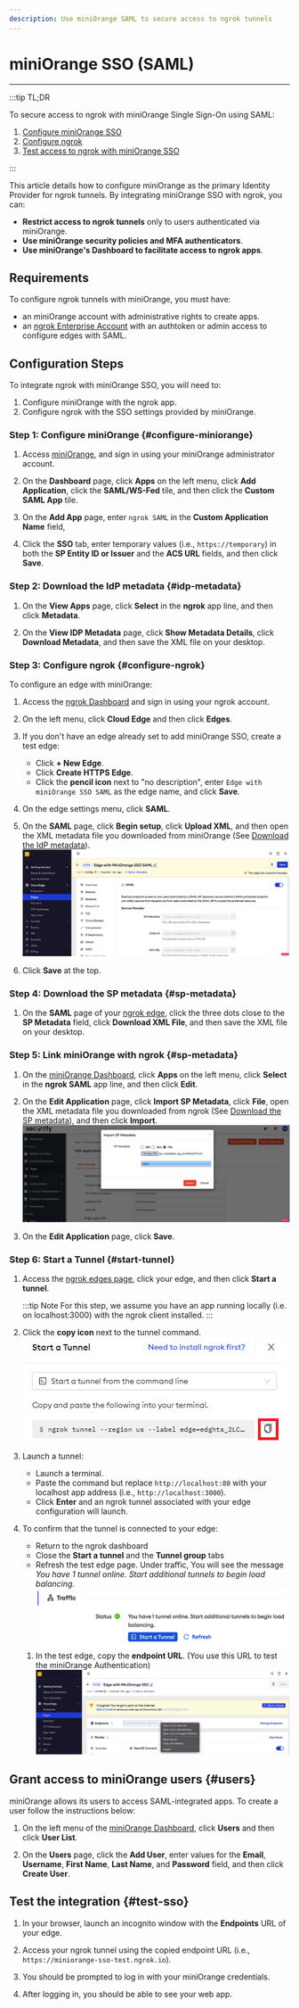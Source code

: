```yaml
---
description: Use miniOrange SAML to secure access to ngrok tunnels
---
```


# miniOrange SSO (SAML)
------------

:::tip TL;DR

To secure access to ngrok with miniOrange Single Sign-On using SAML:
1. [Configure miniOrange SSO](#configure-miniOrange)
1. [Configure ngrok](#configure-ngrok)
1. [Test access to ngrok with miniOrange SSO](#test-sso)

:::

This article details how to configure miniOrange as the primary Identity Provider for ngrok tunnels.
By integrating miniOrange SSO with ngrok, you can:

- **Restrict access to ngrok tunnels** only to users authenticated via miniOrange.
- **Use miniOrange security policies and MFA authenticators**.
- **Use miniOrange's Dashboard to facilitate access to ngrok apps**.

## Requirements

To configure ngrok tunnels with miniOrange, you must have:

- an miniOrange account with administrative rights to create apps.
- an [ngrok Enterprise Account](https://ngrok.com/pricing) with an authtoken or admin access to configure edges with SAML.


## Configuration Steps

To integrate ngrok with miniOrange SSO, you will need to:

1. Configure miniOrange with the ngrok app.
1. Configure ngrok with the SSO settings provided by miniOrange.

### **Step 1**: Configure miniOrange {#configure-miniorange}

1. Access [miniOrange](https://www.miniorange.com/), and sign in using your miniOrange administrator account.

1. On the **Dashboard** page, click **Apps** on the left menu, click **Add Application**, click the **SAML/WS-Fed** tile, and then click the **Custom SAML App** tile.

1. On the **Add App** page, enter `ngrok SAML` in the **Custom Application Name** field, 

1. Click the **SSO** tab, enter temporary values (i.e., `https://temporary`) in both the **SP Entity ID or Issuer** and the **ACS URL** fields, and then click **Save**.


### **Step 2**: Download the IdP metadata {#idp-metadata}

1. On the **View Apps** page, click **Select** in the **ngrok** app line, and then click **Metadata**.

1. On the **View IDP Metadata** page, click **Show Metadata Details**, click **Download Metadata**, and then save the XML file on your desktop.


### **Step 3**: Configure ngrok {#configure-ngrok}

To configure an edge with miniOrange:

1. Access the [ngrok Dashboard](https://dashboard.ngrok.com/) and sign in using your ngrok account.

1. On the left menu, click **Cloud Edge** and then click **Edges**.

1. If you don't have an edge already set to add miniOrange SSO, create a test edge:
    * Click **+ New Edge**.
    * Click **Create HTTPS Edge**.
    * Click the **pencil icon** next to "no description", enter `Edge with miniOrange SSO SAML` as the edge name, and click **Save**.

1. On the edge settings menu, click **SAML**.

1. On the **SAML** page, click **Begin setup**, click **Upload XML**, and then open the XML metadata file you downloaded from miniOrange (See [Download the IdP metadata](#idp-metadata)).
    ![miniOrange config in ngrok](img/miniorange-5.png)

1. Click **Save** at the top.


### **Step 4**: Download the SP metadata {#sp-metadata}

1. On the **SAML** page of your [ngrok edge](https://dashboard.ngrok.com/cloud-edge/edges), click the three dots close to the **SP Metadata** field, click **Download XML File**, and then save the XML file on your desktop.


### **Step 5**: Link miniOrange with ngrok {#sp-metadata}

1. On the [miniOrange Dashboard](https://login.xecurify.com/moas/admin/customer/home), click **Apps** on the left menu, click **Select** in the **ngrok SAML** app line, and then click **Edit**.

1. On the **Edit Application** page, click **Import SP Metadata**, click **File**, open the XML metadata file you downloaded from ngrok (See [Download the SP metadata](#sp-metadata)), and then click **Import**.
    ![miniOrange config in ngrok](img/miniorange-6.png)

1. On the **Edit Application** page, click **Save**.


### **Step 6**: Start a Tunnel {#start-tunnel}

1. Access the [ngrok edges page](https://dashboard.ngrok.com/cloud-edge/edges), click your edge, and then click **Start a tunnel**.

    :::tip Note 
    For this step, we assume you have an app running locally (i.e. on localhost:3000) with the ngrok client installed.
    :::

1. Click the **copy icon** next to the tunnel command.
    ![tunnel config](img/miniorange-2.png)

1. Launch a tunnel:
    * Launch a terminal.
    * Paste the command but replace `http://localhost:80` with your localhost app address (i.e., `http://localhost:3000`).
    * Click **Enter** and an ngrok tunnel associated with your edge configuration will launch.

1. To confirm that the tunnel is connected to your edge:
    * Return to the ngrok dashboard
    * Close the **Start a tunnel** and the **Tunnel group** tabs
    * Refresh the test edge page. Under traffic, You will see the message _You have 1 tunnel online. Start additional tunnels to begin load balancing._
    ![tunnel confirmed](img/miniorange-3.png)

    1. In the test edge, copy the **endpoint URL**. (You use this URL to test the miniOrange Authentication)
        ![tunnel url](img/miniorange-4.png)
        

## Grant access to miniOrange users {#users}

miniOrange allows its users to access SAML-integrated apps. To create a user follow the instructions below:

1. On the left menu of the [miniOrange Dashboard](https://login.xecurify.com/moas/admin/customer/home), click **Users** and then click **User List**.

1. On the **Users** page, click the **Add User**, enter values for the **Email**, **Username**, **First Name**, **Last Name**, and **Password** field, and then click **Create User**.


## Test the integration {#test-sso}

1. In your browser, launch an incognito window with the **Endpoints** URL of your edge.

1. Access your ngrok tunnel using the copied endpoint URL (i.e., `https://miniorange-sso-test.ngrok.io`).

1. You should be prompted to log in with your miniOrange credentials.

1. After logging in, you should be able to see your web app.

